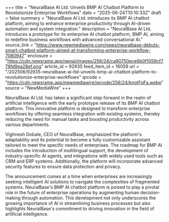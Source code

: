 +++
title = "NeuralBase AI Ltd. Unveils BMP AI Chatbot Platform to Revolutionize Enterprise Workflows"
date = "2025-06-24T10:10:33Z"
draft = false
summary = "NeuralBase AI Ltd. introduces its BMP AI chatbot platform, aiming to enhance enterprise productivity through AI-driven automation and system integration."
description = "NeuralBase AI Ltd. introduces a prototype for its enterprise AI chatbot platform, BMP AI, aiming to redefine business workflows with advanced conversational AI."
source_link = "https://www.newmediawire.com/news/neuralbase-debuts-smart-chatbot-platform-aimed-at-transforming-enterprise-workflow-7080947"
enclosure = "https://cdn.newsramp.app/genai/images/256/24/ca90750ece6b0f1059cf778fd9ea28ef.png"
article_id = 92935
feed_item_id = 16059
url = "/202506/92935-neuralbase-ai-ltd-unveils-bmp-ai-chatbot-platform-to-revolutionize-enterprise-workflows"
qrcode = "https://cdn.newsramp.app/newmediawire/qrcode/256/24/knotFqFa.webp"
source = "NewMediaWire"
+++

<p>NeuralBase AI Ltd. has taken a significant step forward in the realm of artificial intelligence with the early prototype release of its BMP AI chatbot platform. This innovative platform is designed to transform enterprise workflows by offering seamless integration with existing systems, thereby reducing the need for manual tasks and boosting productivity across various departments.</p><p>Vighnesh Dobale, CEO of NeuralBase, emphasized the platform's adaptability and its potential to become a fully customizable assistant tailored to meet the specific needs of enterprises. The roadmap for BMP AI includes the introduction of multilingual support, the development of industry-specific AI agents, and integrations with widely used tools such as CRM and ERP systems. Additionally, the platform will incorporate advanced security features to ensure data protection and privacy.</p><p>The announcement comes at a time when enterprises are increasingly seeking intelligent AI solutions to navigate the complexities of fragmented systems. NeuralBase's BMP AI chatbot platform is poised to play a pivotal role in the future of enterprise operations by augmenting human decision-making through automation. This development not only underscores the growing importance of AI in streamlining business processes but also highlights NeuralBase's commitment to driving innovation in the field of artificial intelligence.</p>